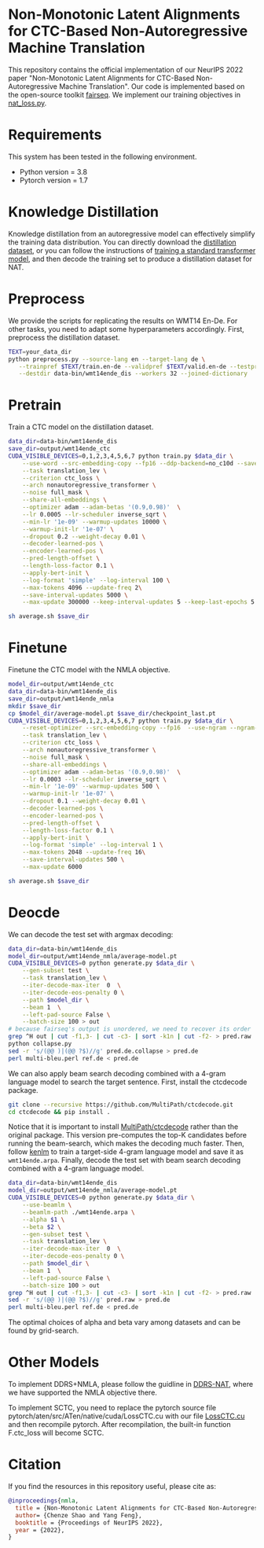# Non-Monotonic Latent Alignments for CTC-Based Non-Autoregressive Machine Translation
This repository contains the official implementation of our NeurIPS 2022 paper "Non-Monotonic Latent Alignments for CTC-Based Non-Autoregressive Machine Translation". Our code is implemented based on the open-source toolkit [fairseq](https://github.com/pytorch/fairseq). We implement our training objectives in [nat_loss.py](https://github.com/ictnlp/NMLA-NAT/blob/master/fairseq/criterions/nat_loss.py).

# Requirements
This system has been tested in the following environment.

+ Python version = 3.8
+ Pytorch version = 1.7

# Knowledge Distillation
Knowledge distillation from an autoregressive model can effectively simplify the training data distribution. You can directly download the [distillation dataset](http://dl.fbaipublicfiles.com/nat/distill_dataset.zip), or you can follow the instructions of [training a standard transformer model](https://github.com/facebookresearch/fairseq/tree/main/examples/translation), and then decode the training set to produce a distillation dataset for NAT. 

# Preprocess
We provide the scripts for replicating the results on WMT14 En-De. For other tasks, you need to adapt some hyperparameters accordingly. First, preprocess the distillation dataset.
```bash
TEXT=your_data_dir
python preprocess.py --source-lang en --target-lang de \
   --trainpref $TEXT/train.en-de --validpref $TEXT/valid.en-de --testpref $TEXT/test.en-de \
   --destdir data-bin/wmt14ende_dis --workers 32 --joined-dictionary
```

# Pretrain
Train a CTC model on the distillation dataset.
```bash
data_dir=data-bin/wmt14ende_dis
save_dir=output/wmt14ende_ctc
CUDA_VISIBLE_DEVICES=0,1,2,3,4,5,6,7 python train.py $data_dir \
    --use-word --src-embedding-copy --fp16 --ddp-backend=no_c10d --save-dir $save_dir \
    --task translation_lev \
    --criterion ctc_loss \
    --arch nonautoregressive_transformer \
    --noise full_mask \
    --share-all-embeddings \
    --optimizer adam --adam-betas '(0.9,0.98)'  \
    --lr 0.0005 --lr-scheduler inverse_sqrt \
    --min-lr '1e-09' --warmup-updates 10000 \
    --warmup-init-lr '1e-07' \
    --dropout 0.2 --weight-decay 0.01 \
    --decoder-learned-pos \
    --encoder-learned-pos \
    --pred-length-offset \
    --length-loss-factor 0.1 \
    --apply-bert-init \
    --log-format 'simple' --log-interval 100 \
    --max-tokens 4096 --update-freq 2\
    --save-interval-updates 5000 \
    --max-update 300000 --keep-interval-updates 5 --keep-last-epochs 5

sh average.sh $save_dir
```

# Finetune
Finetune the CTC model with the NMLA objective.
```bash
model_dir=output/wmt14ende_ctc
data_dir=data-bin/wmt14ende_dis
save_dir=output/wmt14ende_nmla
mkdir $save_dir
cp $model_dir/average-model.pt $save_dir/checkpoint_last.pt
CUDA_VISIBLE_DEVICES=0,1,2,3,4,5,6,7 python train.py $data_dir \
    --reset-optimizer --src-embedding-copy --fp16  --use-ngram --ngram-size 2 --ddp-backend=no_c10d --save-dir $save_dir \
    --task translation_lev \
    --criterion ctc_loss \
    --arch nonautoregressive_transformer \
    --noise full_mask \
    --share-all-embeddings \
    --optimizer adam --adam-betas '(0.9,0.98)'  \
    --lr 0.0003 --lr-scheduler inverse_sqrt \
    --min-lr '1e-09' --warmup-updates 500 \
    --warmup-init-lr '1e-07' \
    --dropout 0.1 --weight-decay 0.01 \
    --decoder-learned-pos \
    --encoder-learned-pos \
    --pred-length-offset \
    --length-loss-factor 0.1 \
    --apply-bert-init \
    --log-format 'simple' --log-interval 1 \
    --max-tokens 2048 --update-freq 16\
    --save-interval-updates 500 \
    --max-update 6000

sh average.sh $save_dir
```

# Deocde
We can decode the test set with argmax decoding:
```bash
data_dir=data-bin/wmt14ende_dis
model_dir=output/wmt14ende_nmla/average-model.pt
CUDA_VISIBLE_DEVICES=0 python generate.py $data_dir \
    --gen-subset test \
    --task translation_lev \
    --iter-decode-max-iter  0  \
    --iter-decode-eos-penalty 0 \
    --path $model_dir \
    --beam 1  \
    --left-pad-source False \
    --batch-size 100 > out
# because fairseq's output is unordered, we need to recover its order
grep ^H out | cut -f1,3- | cut -c3- | sort -k1n | cut -f2- > pred.raw
python collapse.py
sed -r 's/(@@ )|(@@ ?$)//g' pred.de.collapse > pred.de
perl multi-bleu.perl ref.de < pred.de
```

We can also apply beam search decoding combined with a 4-gram language model to search the target sentence. First, install the ctcdecode package.
```bash
git clone --recursive https://github.com/MultiPath/ctcdecode.git
cd ctcdecode && pip install .
```
Notice that it is important to install [MultiPath/ctcdecode](https://github.com/MultiPath/ctcdecode) rather than the original package. This version pre-computes the top-K candidates before running the beam-search, which makes the decoding much faster. Then, follow [kenlm](https://github.com/kpu/kenlm) to train a target-side 4-gram language model and save it as ``wmt14ende.arpa``. Finally, decode the test set with beam search decoding combined with a 4-gram language model.
```bash
data_dir=data-bin/wmt14ende_dis
model_dir=output/wmt14ende_nmla/average-model.pt
CUDA_VISIBLE_DEVICES=0 python generate.py $data_dir \
    --use-beamlm \
    --beamlm-path ./wmt14ende.arpa \
    --alpha $1 \
    --beta $2 \
    --gen-subset test \
    --task translation_lev \
    --iter-decode-max-iter  0  \
    --iter-decode-eos-penalty 0 \
    --path $model_dir \
    --beam 1  \
    --left-pad-source False \
    --batch-size 100 > out
grep ^H out | cut -f1,3- | cut -c3- | sort -k1n | cut -f2- > pred.raw
sed -r 's/(@@ )|(@@ ?$)//g' pred.raw > pred.de
perl multi-bleu.perl ref.de < pred.de
```
The optimal choices of alpha and beta vary among datasets and can be found by grid-search.

# Other Models

To implement DDRS+NMLA, please follow the guidline in [DDRS-NAT](https://github.com/ictnlp/DDRS-NAT), where we have supported the NMLA objective there.

To implement SCTC, you need to replace the pytorch source file pytorch/aten/src/ATen/native/cuda/LossCTC.cu with our file [LossCTC.cu](https://github.com/ictnlp/NMLA-NAT/blob/master/LossCTC.cu) and then recompile pytorch. After recompilation, the built-in function F.ctc_loss will become SCTC.

# Citation 
If you find the resources in this repository useful, please cite as:

``` bibtex
@inproceedings{nmla,
  title = {Non-Monotonic Latent Alignments for CTC-Based Non-Autoregressive Machine Translation},
  author= {Chenze Shao and Yang Feng},
  booktitle = {Proceedings of NeurIPS 2022},
  year = {2022},
}
```
